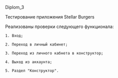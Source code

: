 Diplom_3

Тестирование приложения Stellar Burgers

Реализованы проверки следующего функционала:
	
	1. Вход;
	
	2. Переход в личный кабинет;
	
	3. Переход из личного кабнета в конструктор;
	
	4. Выход из аккаунта;
	
	5. Раздел "Конструктор".
